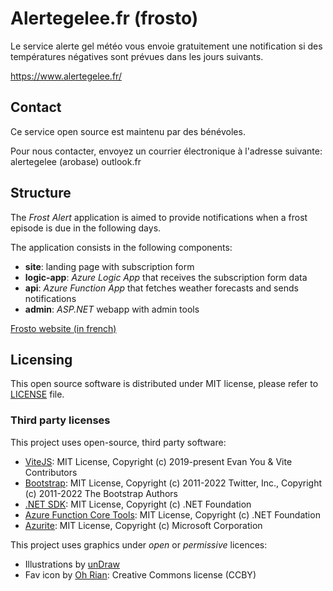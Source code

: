 # Alertegelee.fr (frosto)

Le service alerte gel météo vous envoie gratuitement une notification si des températures négatives sont prévues dans les jours suivants.

https://www.alertegelee.fr/

## Contact

Ce service open source est maintenu par des bénévoles.

Pour nous contacter, envoyez un courrier électronique à l'adresse suivante: alertegelee (arobase) outlook.fr

## Structure

The *Frost Alert* application is aimed to provide notifications when a frost episode is due in the following days.

The application consists in the following components:
- **site**: landing page with subscription form
- **logic-app**: _Azure Logic App_ that receives the subscription form data
- **api**: _Azure Function App_ that fetches weather forecasts and sends notifications
- **admin**: _ASP.NET_ webapp with admin tools

[Frosto website (in french)](https://www.alertegelee.fr/)

## Licensing

This open source software is distributed under MIT license, please refer to [LICENSE](LICENSE) file.

### Third party licenses

This project uses open-source, third party software:

- [ViteJS](https://github.com/vitejs/vite): MIT License, Copyright (c) 2019-present Evan You & Vite Contributors
- [Bootstrap](https://github.com/twbs/bootstrap): MIT License, Copyright (c) 2011-2022 Twitter, Inc., Copyright (c) 2011-2022 The Bootstrap Authors
- [.NET SDK](https://github.com/dotnet/sdk): MIT License, Copyright (c) .NET Foundation
- [Azure Function Core Tools](https://github.com/Azure/azure-functions-core-tools): MIT License, Copyright (c) .NET Foundation
- [Azurite](https://github.com/Azure/Azurite): MIT License, Copyright (c) Microsoft Corporation

This project uses graphics under _open_ or _permissive_ licences:

- Illustrations by [unDraw](https://undraw.co/license)
- Fav icon by [Oh Rian](https://thenounproject.com/ohrianid/): Creative Commons license  (CCBY)
